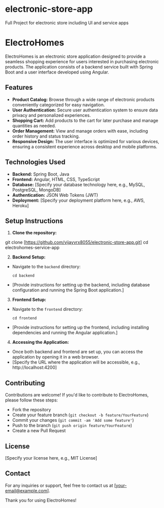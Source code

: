 # electronic-store-app
Full Project for electronic store including UI and service apps


# ElectroHomes

ElectroHomes is an electronic store application designed to provide a seamless shopping experience for users interested in purchasing electronic products. The application consists of a backend service built with Spring Boot and a user interface developed using Angular.

## Features

- **Product Catalog:** Browse through a wide range of electronic products conveniently categorized for easy navigation.
- **User Authentication:** Secure user authentication system to ensure data privacy and personalized experiences.
- **Shopping Cart:** Add products to the cart for later purchase and manage quantities as needed.
- **Order Management:** View and manage orders with ease, including order history and status tracking.
- **Responsive Design:** The user interface is optimized for various devices, ensuring a consistent experience across desktop and mobile platforms.

## Technologies Used

- **Backend:** Spring Boot, Java
- **Frontend:** Angular, HTML, CSS, TypeScript
- **Database:** [Specify your database technology here, e.g., MySQL, PostgreSQL, MongoDB]
- **Authentication:** JSON Web Tokens (JWT)
- **Deployment:** [Specify your deployment platform here, e.g., AWS, Heroku]

## Setup Instructions

1. **Clone the repository:**

git clone [https://github.com/vijayvrx8055/electronic-store-app.git] 
cd electrohomes-service-app


2. **Backend Setup:**
- Navigate to the `backend` directory:
  ```
  cd backend
  ```
- [Provide instructions for setting up the backend, including database configuration and running the Spring Boot application.]

3. **Frontend Setup:**
- Navigate to the `frontend` directory:
  ```
  cd frontend
  ```
- [Provide instructions for setting up the frontend, including installing dependencies and running the Angular application.]

4. **Accessing the Application:**
- Once both backend and frontend are set up, you can access the application by opening it in a web browser.
- [Specify the URL where the application will be accessible, e.g., http://localhost:4200]

## Contributing

Contributions are welcome! If you'd like to contribute to ElectroHomes, please follow these steps:
- Fork the repository
- Create your feature branch (`git checkout -b feature/YourFeature`)
- Commit your changes (`git commit -am 'Add some feature'`)
- Push to the branch (`git push origin feature/YourFeature`)
- Create a new Pull Request

## License

[Specify your license here, e.g., MIT License]

## Contact

For any inquiries or support, feel free to contact us at [your-email@example.com].

Thank you for using ElectroHomes!
